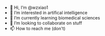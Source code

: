 - 👋 Hi, I’m @wzxiao1
- 👀 I’m interested in artifical intelligence
- 🌱 I’m currently learning biomedical sciences
- 💞️ I’m looking to collaborate on stuff
- 📫 How to reach me (don't)

<!---
wzxiao1/wzxiao1 is a ✨ special ✨ repository because its `README.md` (this file) appears on your GitHub profile.
You can click the Preview link to take a look at your changes.
--->
